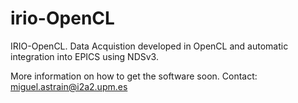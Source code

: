 # irio-OpenCL
IRIO-OpenCL. Data Acquistion developed in OpenCL and automatic integration into EPICS using NDSv3.

More information on how to get the software soon. 
Contact:
miguel.astrain@i2a2.upm.es
